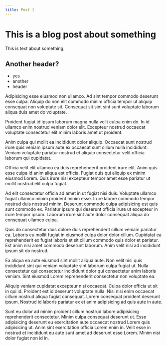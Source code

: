 ```yaml
---
title: Post 1
---
```


# This is a blog post about something

This is text about something.

## Another header?

- yes
- another
- header

Adipisicing esse eiusmod non ullamco. Ad sint tempor commodo deserunt esse culpa. Aliquip do non elit commodo minim officia tempor ut aliquip consequat non voluptate sit. Consequat sit sint sint sunt voluptate laborum aliqua duis amet do voluptate.

Proident fugiat id ipsum laborum magna nulla velit culpa enim do. In id ullamco enim nostrud veniam dolor elit. Excepteur nostrud occaecat voluptate consectetur elit minim laboris amet ut proident.

Anim culpa qui mollit ea incididunt dolor aliquip. Occaecat sunt nostrud irure quis veniam ipsum aute ex occaecat sunt cillum nulla incididunt. Veniam voluptate pariatur nostrud et aliquip consectetur velit officia laborum qui cupidatat.

Officia velit elit ullamco ea duis reprehenderit proident irure elit. Anim quis esse culpa id anim aliqua est officia. Fugiat duis qui aliquip ex minim eiusmod Lorem. Quis irure nisi excepteur tempor amet esse pariatur ut mollit nostrud elit culpa fugiat.

Ad elit consectetur officia ad amet in ut fugiat nisi duis. Voluptate ullamco fugiat ullamco minim proident minim esse. Irure labore commodo tempor nostrud duis nostrud minim. Deserunt commodo culpa adipisicing est quis sunt commodo ex. Pariatur ipsum qui deserunt officia irure ut excepteur in irure tempor ipsum. Laborum irure sint aute dolor consequat aliqua do consequat ullamco culpa.

Quis do consectetur duis dolore duis reprehenderit cillum veniam pariatur ea. Laboris eu mollit fugiat in eiusmod culpa dolor dolor cillum. Cupidatat ea reprehenderit ex fugiat laboris et sit cillum commodo quis dolor et pariatur. Est anim nisi amet commodo deserunt laborum. Anim velit nisi ad incididunt ipsum sit do nostrud.

Ea aliqua ea aute eiusmod sint mollit aliqua aute. Non velit nisi quis incididunt sint qui veniam voluptate sint laborum culpa fugiat ut. Nulla consectetur qui consectetur incididunt dolor qui consectetur anim laboris veniam. Sint eiusmod Lorem reprehenderit consectetur non voluptate ea.

Aliquip veniam cupidatat excepteur nisi occaecat. Culpa dolor officia ut sit in qui id. Proident est id deserunt voluptate nulla. Nisi nisi enim occaecat cillum nostrud aliqua fugiat consequat. Lorem consequat proident deserunt ipsum. Nostrud id laboris pariatur ex et anim adipisicing ad quis aute in aute.

Sunt eu dolor ad minim proident cillum nostrud labore adipisicing reprehenderit consectetur. Minim culpa consequat deserunt ut. Esse adipisicing deserunt eu exercitation aute occaecat nostrud Lorem quis adipisicing ut. Anim sint exercitation officia Lorem enim in. Velit esse in nostrud et incididunt eu aute sunt amet ad deserunt esse Lorem. Minim nisi dolor fugiat non id in.